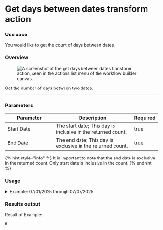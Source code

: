 # Get days between dates transform action

### Use case

You would like to get the count of days between dates.

### Overview

<figure><img src="../../../.gitbook/assets/Screenshot 2025-04-18 at 2.57.44 PM.png" alt="A screenshot of the get days between dates transform action, seen in the actions list menu of the workflow builder canvas."><figcaption></figcaption></figure>

Get the number of days between two dates.

***

### Parameters

<table><thead><tr><th width="217">Parameter</th><th width="417.3333333333333">Description</th><th data-type="checkbox">Required</th></tr></thead><tbody><tr><td>Start Date</td><td>The start date; This day is inclusive in the returned count.</td><td>true</td></tr><tr><td>End Date</td><td>The end date; This day is exclusive in the returned count.</td><td>true</td></tr></tbody></table>

{% hint style="info" %}
It is important to note that the end date is exclusive in the returned count. Only start date is inclusive in the count.
{% endhint %}

### Usage

<details>

<summary>Example: 07/01/2025 through 07/07/2025</summary>

Inputs:

**Start Date:** 07/01/2025

**End Date:** 07/07/2025

**Holidays:**

**Country:** United States of America

</details>

### Results output

Result of Example:

```
6
```
